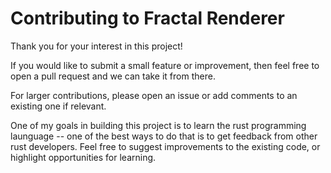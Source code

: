 # Contributing to Fractal Renderer

Thank you for your interest in this project!

If you would like to submit a small feature or improvement, then feel free to open a pull request and we can take it from there.

For larger contributions, please open an issue or add comments to an existing one if relevant.

One of my goals in building this project is to learn the rust programming launguage -- one of the best ways to do that is to get feedback from other rust developers. Feel free to suggest improvements to the existing code, or highlight opportunities for learning.
